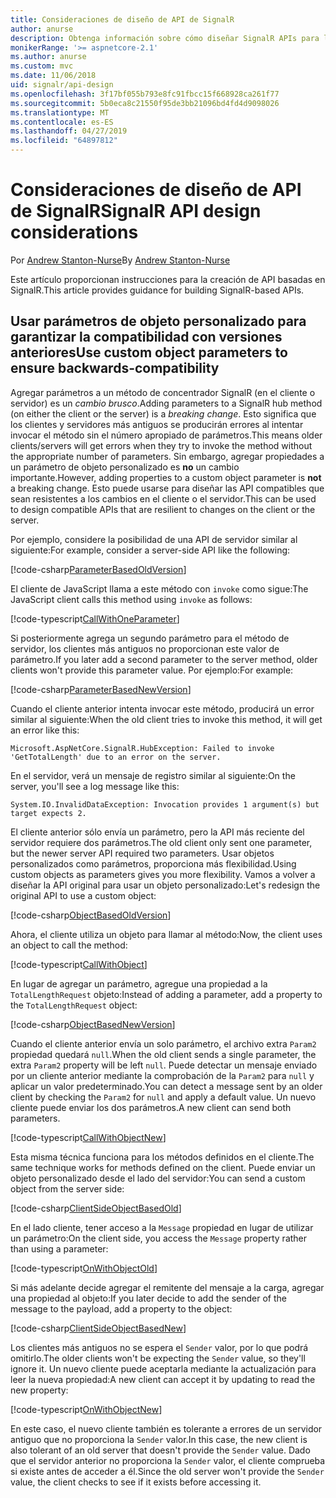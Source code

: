 ```yaml
---
title: Consideraciones de diseño de API de SignalR
author: anurse
description: Obtenga información sobre cómo diseñar SignalR APIs para la compatibilidad entre versiones de la aplicación.
monikerRange: '>= aspnetcore-2.1'
ms.author: anurse
ms.custom: mvc
ms.date: 11/06/2018
uid: signalr/api-design
ms.openlocfilehash: 3f17bf055b793e8fc91fbcc15f668928ca261f77
ms.sourcegitcommit: 5b0eca8c21550f95de3bb21096bd4fd4d9098026
ms.translationtype: MT
ms.contentlocale: es-ES
ms.lasthandoff: 04/27/2019
ms.locfileid: "64897812"
---
```

# <a name="signalr-api-design-considerations"></a><span data-ttu-id="20b57-103">Consideraciones de diseño de API de SignalR</span><span class="sxs-lookup"><span data-stu-id="20b57-103">SignalR API design considerations</span></span>

<span data-ttu-id="20b57-104">Por [Andrew Stanton-Nurse](https://twitter.com/anurse)</span><span class="sxs-lookup"><span data-stu-id="20b57-104">By [Andrew Stanton-Nurse](https://twitter.com/anurse)</span></span>

<span data-ttu-id="20b57-105">Este artículo proporcionan instrucciones para la creación de API basadas en SignalR.</span><span class="sxs-lookup"><span data-stu-id="20b57-105">This article provides guidance for building SignalR-based APIs.</span></span>

## <a name="use-custom-object-parameters-to-ensure-backwards-compatibility"></a><span data-ttu-id="20b57-106">Usar parámetros de objeto personalizado para garantizar la compatibilidad con versiones anteriores</span><span class="sxs-lookup"><span data-stu-id="20b57-106">Use custom object parameters to ensure backwards-compatibility</span></span>

<span data-ttu-id="20b57-107">Agregar parámetros a un método de concentrador SignalR (en el cliente o servidor) es un *cambio brusco*.</span><span class="sxs-lookup"><span data-stu-id="20b57-107">Adding parameters to a SignalR hub method (on either the client or the server) is a *breaking change*.</span></span> <span data-ttu-id="20b57-108">Esto significa que los clientes y servidores más antiguos se producirán errores al intentar invocar el método sin el número apropiado de parámetros.</span><span class="sxs-lookup"><span data-stu-id="20b57-108">This means older clients/servers will get errors when they try to invoke the method without the appropriate number of parameters.</span></span> <span data-ttu-id="20b57-109">Sin embargo, agregar propiedades a un parámetro de objeto personalizado es **no** un cambio importante.</span><span class="sxs-lookup"><span data-stu-id="20b57-109">However, adding properties to a custom object parameter is **not** a breaking change.</span></span> <span data-ttu-id="20b57-110">Esto puede usarse para diseñar las API compatibles que sean resistentes a los cambios en el cliente o el servidor.</span><span class="sxs-lookup"><span data-stu-id="20b57-110">This can be used to design compatible APIs that are resilient to changes on the client or the server.</span></span>

<span data-ttu-id="20b57-111">Por ejemplo, considere la posibilidad de una API de servidor similar al siguiente:</span><span class="sxs-lookup"><span data-stu-id="20b57-111">For example, consider a server-side API like the following:</span></span>

[!code-csharp[ParameterBasedOldVersion](api-design/sample/Samples.cs?name=ParameterBasedOldVersion)]

<span data-ttu-id="20b57-112">El cliente de JavaScript llama a este método con `invoke` como sigue:</span><span class="sxs-lookup"><span data-stu-id="20b57-112">The JavaScript client calls this method using `invoke` as follows:</span></span>

[!code-typescript[CallWithOneParameter](api-design/sample/Samples.ts?name=CallWithOneParameter)]

<span data-ttu-id="20b57-113">Si posteriormente agrega un segundo parámetro para el método de servidor, los clientes más antiguos no proporcionan este valor de parámetro.</span><span class="sxs-lookup"><span data-stu-id="20b57-113">If you later add a second parameter to the server method, older clients won't provide this parameter value.</span></span> <span data-ttu-id="20b57-114">Por ejemplo:</span><span class="sxs-lookup"><span data-stu-id="20b57-114">For example:</span></span>

[!code-csharp[ParameterBasedNewVersion](api-design/sample/Samples.cs?name=ParameterBasedNewVersion)]

<span data-ttu-id="20b57-115">Cuando el cliente anterior intenta invocar este método, producirá un error similar al siguiente:</span><span class="sxs-lookup"><span data-stu-id="20b57-115">When the old client tries to invoke this method, it will get an error like this:</span></span>

```
Microsoft.AspNetCore.SignalR.HubException: Failed to invoke 'GetTotalLength' due to an error on the server.
```

<span data-ttu-id="20b57-116">En el servidor, verá un mensaje de registro similar al siguiente:</span><span class="sxs-lookup"><span data-stu-id="20b57-116">On the server, you'll see a log message like this:</span></span>

```
System.IO.InvalidDataException: Invocation provides 1 argument(s) but target expects 2.
```

<span data-ttu-id="20b57-117">El cliente anterior sólo envía un parámetro, pero la API más reciente del servidor requiere dos parámetros.</span><span class="sxs-lookup"><span data-stu-id="20b57-117">The old client only sent one parameter, but the newer server API required two parameters.</span></span> <span data-ttu-id="20b57-118">Usar objetos personalizados como parámetros, proporciona más flexibilidad.</span><span class="sxs-lookup"><span data-stu-id="20b57-118">Using custom objects as parameters gives you more flexibility.</span></span> <span data-ttu-id="20b57-119">Vamos a volver a diseñar la API original para usar un objeto personalizado:</span><span class="sxs-lookup"><span data-stu-id="20b57-119">Let's redesign the original API to use a custom object:</span></span>

[!code-csharp[ObjectBasedOldVersion](api-design/sample/Samples.cs?name=ObjectBasedOldVersion)]

<span data-ttu-id="20b57-120">Ahora, el cliente utiliza un objeto para llamar al método:</span><span class="sxs-lookup"><span data-stu-id="20b57-120">Now, the client uses an object to call the method:</span></span>

[!code-typescript[CallWithObject](api-design/sample/Samples.ts?name=CallWithObject)]

<span data-ttu-id="20b57-121">En lugar de agregar un parámetro, agregue una propiedad a la `TotalLengthRequest` objeto:</span><span class="sxs-lookup"><span data-stu-id="20b57-121">Instead of adding a parameter, add a property to the `TotalLengthRequest` object:</span></span>

[!code-csharp[ObjectBasedNewVersion](api-design/sample/Samples.cs?name=ObjectBasedNewVersion&highlight=4,9-13)]

<span data-ttu-id="20b57-122">Cuando el cliente anterior envía un solo parámetro, el archivo extra `Param2` propiedad quedará `null`.</span><span class="sxs-lookup"><span data-stu-id="20b57-122">When the old client sends a single parameter, the extra `Param2` property will be left `null`.</span></span> <span data-ttu-id="20b57-123">Puede detectar un mensaje enviado por un cliente anterior mediante la comprobación de la `Param2` para `null` y aplicar un valor predeterminado.</span><span class="sxs-lookup"><span data-stu-id="20b57-123">You can detect a message sent by an older client by checking the `Param2` for `null` and apply a default value.</span></span> <span data-ttu-id="20b57-124">Un nuevo cliente puede enviar los dos parámetros.</span><span class="sxs-lookup"><span data-stu-id="20b57-124">A new client can send both parameters.</span></span>

[!code-typescript[CallWithObjectNew](api-design/sample/Samples.ts?name=CallWithObjectNew)]

<span data-ttu-id="20b57-125">Esta misma técnica funciona para los métodos definidos en el cliente.</span><span class="sxs-lookup"><span data-stu-id="20b57-125">The same technique works for methods defined on the client.</span></span> <span data-ttu-id="20b57-126">Puede enviar un objeto personalizado desde el lado del servidor:</span><span class="sxs-lookup"><span data-stu-id="20b57-126">You can send a custom object from the server side:</span></span>

[!code-csharp[ClientSideObjectBasedOld](api-design/sample/Samples.cs?name=ClientSideObjectBasedOld)]

<span data-ttu-id="20b57-127">En el lado cliente, tener acceso a la `Message` propiedad en lugar de utilizar un parámetro:</span><span class="sxs-lookup"><span data-stu-id="20b57-127">On the client side, you access the `Message` property rather than using a parameter:</span></span>

[!code-typescript[OnWithObjectOld](api-design/sample/Samples.ts?name=OnWithObjectOld)]

<span data-ttu-id="20b57-128">Si más adelante decide agregar el remitente del mensaje a la carga, agregar una propiedad al objeto:</span><span class="sxs-lookup"><span data-stu-id="20b57-128">If you later decide to add the sender of the message to the payload, add a property to the object:</span></span>

[!code-csharp[ClientSideObjectBasedNew](api-design/sample/Samples.cs?name=ClientSideObjectBasedNew&highlight=5)]

<span data-ttu-id="20b57-129">Los clientes más antiguos no se espera el `Sender` valor, por lo que podrá omitirlo.</span><span class="sxs-lookup"><span data-stu-id="20b57-129">The older clients won't be expecting the `Sender` value, so they'll ignore it.</span></span> <span data-ttu-id="20b57-130">Un nuevo cliente puede aceptarla mediante la actualización para leer la nueva propiedad:</span><span class="sxs-lookup"><span data-stu-id="20b57-130">A new client can accept it by updating to read the new property:</span></span>

[!code-typescript[OnWithObjectNew](api-design/sample/Samples.ts?name=OnWithObjectNew&highlight=2-5)]

<span data-ttu-id="20b57-131">En este caso, el nuevo cliente también es tolerante a errores de un servidor antiguo que no proporciona la `Sender` valor.</span><span class="sxs-lookup"><span data-stu-id="20b57-131">In this case, the new client is also tolerant of an old server that doesn't provide the `Sender` value.</span></span> <span data-ttu-id="20b57-132">Dado que el servidor anterior no proporciona la `Sender` valor, el cliente comprueba si existe antes de acceder a él.</span><span class="sxs-lookup"><span data-stu-id="20b57-132">Since the old server won't provide the `Sender` value, the client checks to see if it exists before accessing it.</span></span>
